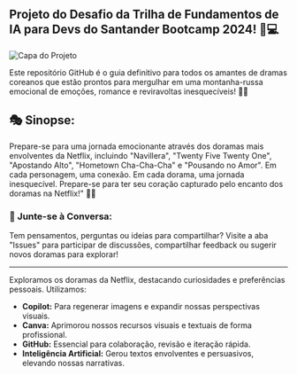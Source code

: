## Projeto do Desafio da Trilha de Fundamentos de IA para Devs do Santander Bootcamp 2024! 🚀💻

![Capa do Projeto](https://raw.githubusercontent.com/naticost/Book-dio-IA/main/Capa.png)


Este repositório GitHub é o guia definitivo para todos os amantes de dramas coreanos que estão prontos para mergulhar em uma montanha-russa emocional de emoções, romance e reviravoltas inesquecíveis! 💖✨

## 🎭 Sinopse:
Prepare-se para uma jornada emocionante através dos doramas mais envolventes da Netflix, incluindo "Navillera", "Twenty Five Twenty One", "Apostando Alto", "Hometown Cha-Cha-Cha" e "Pousando no Amor". Em cada personagem, uma conexão. Em cada dorama, uma jornada inesquecível. Prepare-se para ter seu coração capturado pelo encanto dos doramas na Netflix!" 🌸✨

### 💬 Junte-se à Conversa:
Tem pensamentos, perguntas ou ideias para compartilhar? Visite a aba "Issues" para participar de discussões, compartilhar feedback ou sugerir novos doramas para explorar!

---

Exploramos os doramas da Netflix, destacando curiosidades e preferências pessoais. Utilizamos:

- **Copilot:** Para regenerar imagens e expandir nossas perspectivas visuais.
- **Canva:** Aprimorou nossos recursos visuais e textuais de forma profissional.
- **GitHub:** Essencial para colaboração, revisão e iteração rápida.
- **Inteligência Artificial:** Gerou textos envolventes e persuasivos, elevando nossas narrativas.
